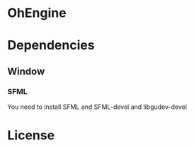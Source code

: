 # OhEngine

# Dependencies

## Window

### SFML

You need to install SFML and SFML-devel and libgudev-devel

# License
